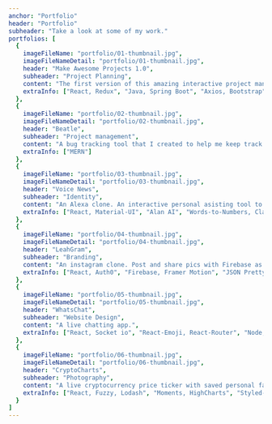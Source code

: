 ```yaml
---
anchor: "Portfolio"
header: "Portfolio"
subheader: "Take a look at some of my work."
portfolios: [
  {
    imageFileName: "portfolio/01-thumbnail.jpg",
    imageFileNameDetail: "portfolio/01-thumbnail.jpg",
    header: "Make Awesome Projects 1.0",
    subheader: "Project Planning",
    content: "The first version of this amazing interactive project management tool that I created to help me organize my tasks for in progress projects. M.A.P 2.0 is 75% done and will be release soon with new features such as lists and cards that drag and drop and a completely redisgned UI.",
    extraInfo: ["React, Redux", "Java, Spring Boot", "Axios, Bootstrap"]
  },
  {
    imageFileName: "portfolio/02-thumbnail.jpg",
    imageFileNameDetail: "portfolio/02-thumbnail.jpg",
    header: "Beatle",
    subheader: "Project management",
    content: "A bug tracking tool that I created to help me keep track of bugs in my projects. You can create a bug, issue tickets and keep track of them.",
    extraInfo: ["MERN"]
  },
  {
    imageFileName: "portfolio/03-thumbnail.jpg",
    imageFileNameDetail: "portfolio/03-thumbnail.jpg",
    header: "Voice News",
    subheader: "Identity",
    content: "An Alexa clone. An interactive personal asisting tool to read the news and have a small chat with you.",
    extraInfo: ["React, Material-UI", "Alan AI", "Words-to-Numbers, Classnames"]
  },
  {
    imageFileName: "portfolio/04-thumbnail.jpg",
    imageFileNameDetail: "portfolio/04-thumbnail.jpg",
    header: "LeahGram",
    subheader: "Branding",
    content: "An instagram clone. Post and share pics with Firebase as a backend.",
    extraInfo: ["React, Auth0", "Firebase, Framer Motion", "JSON Pretty"]
  },
  {
    imageFileName: "portfolio/05-thumbnail.jpg",
    imageFileNameDetail: "portfolio/05-thumbnail.jpg",
    header: "WhatsChat",
    subheader: "Website Design",
    content: "A live chatting app.",
    extraInfo: ["React, Socket io", "React-Emoji, React-Router", "Node, and Express"]
  },
  {
    imageFileName: "portfolio/06-thumbnail.jpg",
    imageFileNameDetail: "portfolio/06-thumbnail.jpg",
    header: "CryptoCharts",
    subheader: "Photography",
    content: "A live cryptocurrency price ticker with saved personal favorites and charts showing the price changes.",
    extraInfo: ["React, Fuzzy, Lodash", "Moments, HighCharts", "Styled-Components."]
  }
]
---
```



